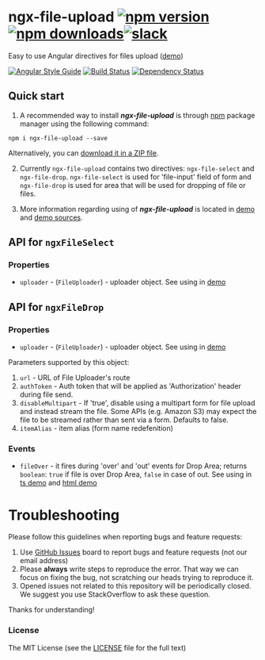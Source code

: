 # ngx-file-upload [![npm version](https://badge.fury.io/js/ngx-file-upload.svg)](http://badge.fury.io/js/ngx-file-upload) [![npm downloads](https://img.shields.io/npm/dm/ngx-file-upload.svg)](https://npmjs.org/ngx-file-upload)[![slack](https://ngx-slack.herokuapp.com/badge.svg)](https://ngx-slack.herokuapp.com)
Easy to use Angular directives for files upload ([demo](http://valor-software.github.io/ngx-file-upload/))

[![Angular Style Guide](https://mgechev.github.io/angular2-style-guide/images/badge.svg)](https://github.com/mgechev/angular2-style-guide)
[![Build Status](https://travis-ci.org/valor-software/ngx-file-upload.svg?branch=development)](https://travis-ci.org/valor-software/ngx-file-upload)
[![Dependency Status](https://david-dm.org/valor-software/ngx-file-upload.svg)](https://david-dm.org/valor-software/ngx-file-upload)

## Quick start

1. A recommended way to install ***ngx-file-upload*** is through [npm](https://www.npmjs.com/search?q=ngx-file-upload) package manager using the following command:

  `npm i ngx-file-upload --save`

  Alternatively, you can [download it in a ZIP file](https://github.com/valor-software/ngx-file-upload/archive/master.zip).

2. Currently `ngx-file-upload` contains two directives: `ngx-file-select` and `ngx-file-drop`. `ngx-file-select` is used for 'file-input' field of form and
  `ngx-file-drop` is used for area that will be used for dropping of file or files.

3. More information regarding using of ***ngx-file-upload*** is located in
  [demo](http://valor-software.github.io/ngx-file-upload/) and [demo sources](https://github.com/valor-software/ngx-file-upload/tree/master/demo).

## API for `ngxFileSelect`

### Properties

  - `uploader` - (`FileUploader`) - uploader object. See using in [demo](https://github.com/valor-software/ngx-file-upload/blob/master/demo/components/file-upload/simple-demo.ts)

## API for `ngxFileDrop`

### Properties

  - `uploader` - (`FileUploader`) - uploader object. See using in [demo](https://github.com/valor-software/ngx-file-upload/blob/master/demo/components/file-upload/simple-demo.ts)

  Parameters supported by this object:

  1. `url` - URL of File Uploader's route
  2. `authToken` - Auth token that will be applied as 'Authorization' header during file send.
  3. `disableMultipart` - If 'true', disable using a multipart form for file upload and instead stream the file. Some APIs (e.g. Amazon S3) may expect the file to be streamed rather than sent via a form. Defaults to false.
  4. `itemAlias` - item alias (form name redefenition)

### Events

  - `fileOver` - it fires during 'over' and 'out' events for Drop Area; returns `boolean`: `true` if file is over Drop Area, `false` in case of out.
  See using in [ts demo](https://github.com/valor-software/ngx-file-upload/blob/master/demo/components/file-upload/simple-demo.ts) and
  [html demo](https://github.com/valor-software/ngx-file-upload/blob/master/demo/components/file-upload/simple-demo.html)

# Troubleshooting

Please follow this guidelines when reporting bugs and feature requests:

1. Use [GitHub Issues](https://github.com/valor-software/ngx-file-upload/issues) board to report bugs and feature requests (not our email address)
2. Please **always** write steps to reproduce the error. That way we can focus on fixing the bug, not scratching our heads trying to reproduce it.
3. Opened issues not related to this repository will be periodically closed. We suggest you use StackOverflow to ask these question.

Thanks for understanding!

### License

The MIT License (see the [LICENSE](https://github.com/valor-software/ngx-file-upload/blob/master/LICENSE) file for the full text)
